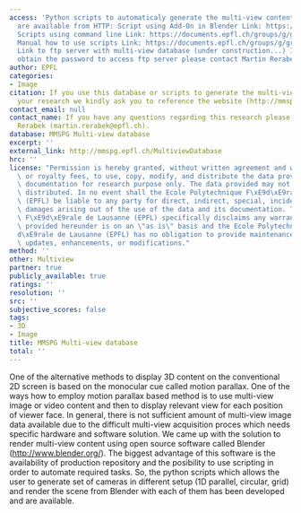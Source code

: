 ```yaml
---
access: 'Python scripts to automaticaly generate the multi-view content from Blender
  are available from HTTP: Script using Add-On in Blender Link: https://documents.epfl.ch/groups/g/gr/gr-eb-unit/public/multiview-generation-add-on.zip
  Scripts using command line Link: https://documents.epfl.ch/groups/g/gr/gr-eb-unit/public/multiview-generation-command-line.zip
  Manual how to use scripts Link: https://documents.epfl.ch/groups/g/gr/gr-eb-unit/public/User-Manual.pdf
  Link to ftp server with multi-view database (under construction...) In order to
  obtain the password to access ftp server please contact Martin Rerabek (martin.rerabek@epfl.ch).'
author: EPFL
categories:
- Image
citation: If you use this database or scripts to generate the multi-view content in
  your research we kindly ask you to reference the website (http://mmspg.epfl.ch/MultiviewDatabase).
contact_email: null
contact_name: If you have any questions regarding this research please contact Martin
  Rerabek (martin.rerabek@epfl.ch).
database: MMSPG Multi-view database
excerpt: ''
external_link: http://mmspg.epfl.ch/MultiviewDatabase
hrc: ''
license: "Permission is hereby granted, without written agreement and without license\
  \ or royalty fees, to use, copy, modify, and distribute the data provided and its\
  \ documentation for research purpose only. The data provided may not be commercially\
  \ distributed. In no event shall the Ecole Polytechnique F\xE9d\xE9rale de Lausanne\
  \ (EPFL) be liable to any party for direct, indirect, special, incidental, or consequential\
  \ damages arising out of the use of the data and its documentation. The Ecole Polytechnique\
  \ F\xE9d\xE9rale de Lausanne (EPFL) specifically disclaims any warranties. The data\
  \ provided hereunder is on an \"as is\" basis and the Ecole Polytechnique F\xE9\
  d\xE9rale de Lausanne (EPFL) has no obligation to provide maintenance, support,\
  \ updates, enhancements, or modifications."
method: ''
other: Multiview
partner: true
publicly_available: true
ratings: ''
resolution: ''
src: ''
subjective_scores: false
tags:
- 3D
- Image
title: MMSPG Multi-view database
total: ''
---
```


One of the alternative methods to display 3D content on the conventional 2D screen is based on the monocular cue called motion parallax. One of the ways how to employ motion parallax based method is to use multi-view image or video content and then to display relevant view for each position of viewer face. In general, there is not sufficient amount of multi-view image data available due to the difficult multi-view acquisition proces which needs specific hardware and software solution. We came up with the solution to render multi-view content using open source software called Blender (http://www.blender.org/). The biggest advantage of this software is the availability of production repository and the posibility to use scripting in order to automate required tasks. So, the python scripts which allows the user to generate set of cameras in different setup (1D parallel, circular, grid) and render the scene from Blender with each of them has been developed and are available.